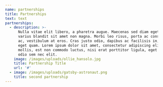 ```yaml
---
name: partnerships
title: Partnerships
text: text
partnerships:
  - description: >-
      Nulla vitae elit libero, a pharetra augue. Maecenas sed diam eget risus
      varius blandit sit amet non magna. Morbi leo risus, porta ac consectetur
      ac, vestibulum at eros. Cras justo odio, dapibus ac facilisis in, egestas
      eget quam. Lorem ipsum dolor sit amet, consectetur adipiscing elit. Duis
      mollis, est non commodo luctus, nisi erat porttitor ligula, eget lacinia
      odio sem nec elit.
    image: /images/uploads/ollie_hansolo.jpg
    title: Partnership Title
    url: '#'
  - image: /images/uploads/gatsby-astronaut.png
    title: second partnership
---
```


